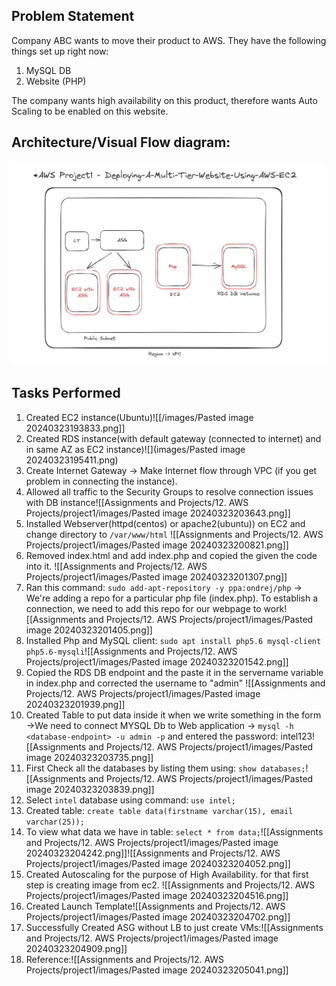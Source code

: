 ## Problem Statement

Company ABC wants to move their product to AWS. They have the following things set up right now:

1. MySQL DB
2. Website (PHP)

The company wants high availability on this product, therefore wants Auto Scaling to be enabled on this website.

## Architecture/Visual Flow diagram:

![](images/architecture-diagram.png)

## Tasks Performed

1. Created EC2 instance(Ubuntu)![[/images/Pasted image 20240323193833.png]]
2. Created RDS instance(with default gateway (connected to internet) and in same AZ as EC2 instance)![](images/Pasted image 20240323195411.png)
3. Create Internet Gateway -> Make Internet flow through VPC (if you get problem in connecting the instance).
4. Allowed all traffic to the Security Groups to resolve connection issues with DB instance![[Assignments and Projects/12. AWS Projects/project1/images/Pasted image 20240323203643.png]]
5. Installed Webserver(httpd(centos) or apache2(ubuntu)) on EC2 and change directory to `/var/www/html` ![[Assignments and Projects/12. AWS Projects/project1/images/Pasted image 20240323200821.png]]
6. Removed index.html and add index.php and copied the given the code into it. ![[Assignments and Projects/12. AWS Projects/project1/images/Pasted image 20240323201307.png]]
7. Ran this command: `sudo add-apt-repository -y ppa:ondrej/php` -> We're adding a repo for a particular php file (index.php). To establish a connection, we need to add this repo for our webpage to work![[Assignments and Projects/12. AWS Projects/project1/images/Pasted image 20240323201405.png]]
8. Installed Php and MySQL client: `sudo apt install php5.6 mysql-client php5.6-mysqli`![[Assignments and Projects/12. AWS Projects/project1/images/Pasted image 20240323201542.png]]
9. Copied the RDS DB endpoint and the paste it in the servername variable in index.php and corrected the username to "admin" ![[Assignments and Projects/12. AWS Projects/project1/images/Pasted image 20240323201939.png]]
10. Created Table to put data inside it when we write something in the form ->We need to connect MYSQL Db to Web application -> `mysql -h <database-endpoint> -u admin -p` and entered the password: intel123![[Assignments and Projects/12. AWS Projects/project1/images/Pasted image 20240323203735.png]]
11. First Check all the databases by listing them using: `show databases;`![[Assignments and Projects/12. AWS Projects/project1/images/Pasted image 20240323203839.png]]
12. Select `intel` database using command: `use intel;`
13. Created table: `create table data(firstname varchar(15), email varchar(25));`
14. To view what data we have in table: `select * from data;`![[Assignments and Projects/12. AWS Projects/project1/images/Pasted image 20240323204242.png]]![[Assignments and Projects/12. AWS Projects/project1/images/Pasted image 20240323204052.png]]
15. Created Autoscaling for the purpose of High Availability. for that first step is creating image from ec2. ![[Assignments and Projects/12. AWS Projects/project1/images/Pasted image 20240323204516.png]]
16. Created Launch Template![[Assignments and Projects/12. AWS Projects/project1/images/Pasted image 20240323204702.png]]
17. Successfully Created ASG without LB to just create VMs:![[Assignments and Projects/12. AWS Projects/project1/images/Pasted image 20240323204909.png]]
18. Reference:![[Assignments and Projects/12. AWS Projects/project1/images/Pasted image 20240323205041.png]]
